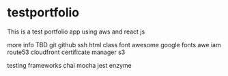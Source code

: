 # testportfolio
This is a test portfolio app using aws and react js

more info TBD
git
github
ssh
html
class
font awesome
google fonts
awe
iam
route53
cloudfront
certificate manager
s3

testing frameworks
chai
mocha
jest
enzyme
